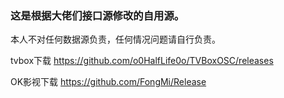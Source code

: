 
### 这是根据大佬们接口源修改的自用源。

本人不对任何数据源负责，任何情况问题请自行负责。

tvbox下载
https://github.com/o0HalfLife0o/TVBoxOSC/releases

OK影视下载 
https://github.com/FongMi/Release 





